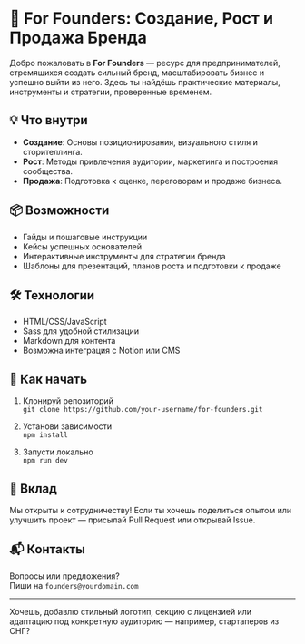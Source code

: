 # 🚀 For Founders: Создание, Рост и Продажа Бренда

Добро пожаловать в **For Founders** — ресурс для предпринимателей, стремящихся создать сильный бренд, масштабировать бизнес и успешно выйти из него. Здесь ты найдёшь практические материалы, инструменты и стратегии, проверенные временем.

## 💡 Что внутри

- **Создание**: Основы позиционирования, визуального стиля и сторителлинга.
- **Рост**: Методы привлечения аудитории, маркетинга и построения сообщества.
- **Продажа**: Подготовка к оценке, переговорам и продаже бизнеса.

## 📦 Возможности

- Гайды и пошаговые инструкции
- Кейсы успешных основателей
- Интерактивные инструменты для стратегии бренда
- Шаблоны для презентаций, планов роста и подготовки к продаже

## 🛠️ Технологии

- HTML/CSS/JavaScript
- Sass для удобной стилизации
- Markdown для контента
- Возможна интеграция с Notion или CMS

## 🧭 Как начать

1. Клонируй репозиторий  
   `git clone https://github.com/your-username/for-founders.git`

2. Установи зависимости  
   `npm install`

3. Запусти локально  
   `npm run dev`

## 🤝 Вклад

Мы открыты к сотрудничеству! Если ты хочешь поделиться опытом или улучшить проект — присылай Pull Request или открывай Issue.

## 📬 Контакты

Вопросы или предложения?  
Пиши на `founders@yourdomain.com`

---

Хочешь, добавлю стильный логотип, секцию с лицензией или адаптацию под конкретную аудиторию — например, стартаперов из СНГ?